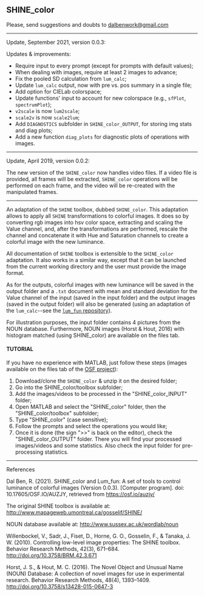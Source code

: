 ## SHINE_color

Please, send suggestions and doubts to <dalbenwork@gmail.com>

***

Update, September 2021, version 0.0.3:

Updates & improvements:
- Require input to every prompt (except for prompts with default values);
- When dealing with images, require at least 2 images to advance;
- Fix the pooled SD calculation from `lum_calc`;
- Update `lum_calc` output, now with pre vs. pos summary in a single file;
- Add option for CIELab colorspace;
- Update functions' input to account for new colorspace (e.g., `sfPlot`, `spectrumPlot`);
- `v2scale` is now `lum2scale`;
- `scale2v` is now `scale2lum`;
- Add `DIAGNOSTICS` subfolder in `SHINE_color_OUTPUT`, for storing img stats and diag plots;
- Add a new function `diag_plots` for diagnostic plots of operations with images.

***

Update, April 2019, version 0.0.2:

The new version of the `SHINE_color` now handles video files. If a video file is provided, all frames will be extracted, `SHINE_color` operations will be performed on each frame, and the video will be re-created with the manipulated frames.

***

An adaptation of the `SHINE` toolbox, dubbed `SHINE_color`. This adaptation allows to apply all `SHINE` transformations to colorful images. It does so by converting rgb images into hsv color space, extracting and scaling the Value channel, and, after the transformations are performed, rescale the channel and concatenate it with Hue and Saturation channels to create a colorful image with the new luminance.

All documentation of `SHINE` toolbox is extensible to the `SHINE_color` adaptation. It also works in a similar way, except that it can be launched from the current working directory and the user must provide the image format.

As for the outputs, colorful images with new luminance will be saved in the output folder and a `.txt` document with mean and standard deviation for the Value channel of the input (saved in the input folder) and the output images (saved in the output folder) will also be generated (using an adaptation of the `lum_calc`--see the [`lum_fun` repository](https://github.com/RodDalBen/lum_fun)).

For illustration purposes, the input folder contains 4 pictures from the NOUN database. Furthermore, NOUN images (Horst & Hout, 2016) with histogram matched (using SHINE_color) are available on the files tab.

#### TUTORIAL

If you have no experience with MATLAB, just follow these steps (images available on the files tab of the [OSF project](https://osf.io/auzjy/)):

1. Download/clone the `SHINE_color` & unzip it on the desired folder;
2. Go into the SHINE_color/toolbox subfolder;
3. Add the images/videos to be processed in the "SHINE_color_INPUT" folder;
4. Open MATLAB and select the "SHINE_color" folder, then the "SHINE_color/toolbox" subfolder;
5. Type "SHINE_color" (case sensitive);
6. Follow the prompts and select the operations you would like;
7. Once it is done (the sign ">>" is back on the editor), check the "SHINE_color_OUTPUT" folder. There you will find your processed images/videos and some statistics. Also check the input folder for pre-processing statistics.

***

References

Dal Ben, R. (2021). SHINE_color and Lum_fun: A set of tools to control luminance of colorful images (Version 0.0.3). [Computer program]. doi: 10.17605/OSF.IO/AUZJY, retrieved from https://osf.io/auzjy/

The original SHINE toolbox is available at: http://www.mapageweb.umontreal.ca/gosselif/SHINE/

NOUN database available at: http://www.sussex.ac.uk/wordlab/noun

Willenbockel, V., Sadr, J., Fiset, D., Horne, G. O., Gosselin, F., & Tanaka, J. W. (2010). Controlling low-level image properties: The SHINE toolbox. Behavior Research Methods, 42(3), 671–684. http://doi.org/10.3758/BRM.42.3.671

Horst, J. S., & Hout, M. C. (2016). The Novel Object and Unusual Name (NOUN) Database: A collection of novel images for use in experimental research. Behavior Research Methods, 48(4), 1393–1409. http://doi.org/10.3758/s13428-015-0647-3
